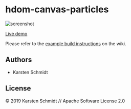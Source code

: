 # hdom-canvas-particles

![screenshot](https://raw.githubusercontent.com/thi-ng/umbrella/develop/assets/examples/hdom-canvas-particles.jpg)

[Live demo](http://demo.thi.ng/umbrella/hdom-canvas-particles/)

Please refer to the [example build instructions](https://github.com/thi-ng/umbrella/wiki/Example-build-instructions) on the wiki.

## Authors

- Karsten Schmidt

## License

&copy; 2019 Karsten Schmidt // Apache Software License 2.0
